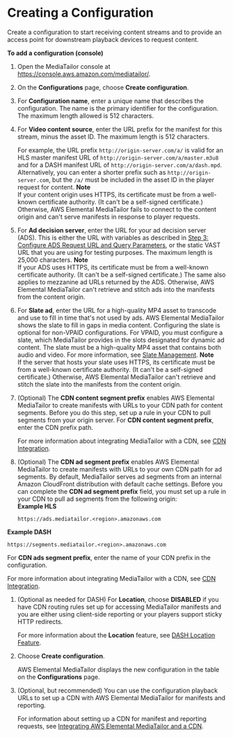 # Creating a Configuration<a name="configurations-create"></a>

Create a configuration to start receiving content streams and to provide an access point for downstream playback devices to request content\.

**To add a configuration \(console\)**

1. Open the MediaTailor console at [https://console\.aws\.amazon\.com/mediatailor/](https://console.aws.amazon.com/mediatailor/)\.

1. On the **Configurations** page, choose **Create configuration**\.

1.  For **Configuration name**, enter a unique name that describes the configuration\. The name is the primary identifier for the configuration\. The maximum length allowed is 512 characters\.

1. For **Video content source**, enter the URL prefix for the manifest for this stream, minus the asset ID\. The maximum length is 512 characters\.

   For example, the URL prefix `http://origin-server.com/a/` is valid for an HLS master manifest URL of `http://origin-server.com/a/master.m3u8` and for a DASH manifest URL of `http://origin-server.com/a/dash.mpd`\. Alternatively, you can enter a shorter prefix such as `http://origin-server.com`, but the `/a/` must be included in the asset ID in the player request for content\. 
**Note**  
If your content origin uses HTTPS, its certificate must be from a well\-known certificate authority\. \(It can't be a self\-signed certificate\.\) Otherwise, AWS Elemental MediaTailor fails to connect to the content origin and can't serve manifests in response to player requests\.

1.  For **Ad decision server**, enter the URL for your ad decision server \(ADS\)\. This is either the URL with variables as described in [Step 3: Configure ADS Request URL and Query Parameters](getting-started.md#getting-started-configure-request), or the static VAST URL that you are using for testing purposes\. The maximum length is 25,000 characters\.
**Note**  
If your ADS uses HTTPS, its certificate must be from a well\-known certificate authority\. \(It can't be a self\-signed certificate\.\) The same also applies to mezzanine ad URLs returned by the ADS\. Otherwise, AWS Elemental MediaTailor can't retrieve and stitch ads into the manifests from the content origin\.

1. For **Slate ad**, enter the URL for a high\-quality MP4 asset to transcode and use to fill in time that's not used by ads\. AWS Elemental MediaTailor shows the slate to fill in gaps in media content\. Configuring the slate is optional for non\-VPAID configurations\. For VPAID, you must configure a slate, which MediaTailor provides in the slots designated for dynamic ad content\. The slate must be a high\-quality MP4 asset that contains both audio and video\. For more information, see [Slate Management](slate-management.md)\.
**Note**  
If the server that hosts your slate uses HTTPS, its certificate must be from a well\-known certificate authority\. \(It can't be a self\-signed certificate\.\) Otherwise, AWS Elemental MediaTailor can't retrieve and stitch the slate into the manifests from the content origin\.

1. \(Optional\) The **CDN content segment prefix** enables AWS Elemental MediaTailor to create manifests with URLs to your CDN path for content segments\. Before you do this step, set up a rule in your CDN to pull segments from your origin server\. For **CDN content segment prefix**, enter the CDN prefix path\.

   For more information about integrating MediaTailor with a CDN, see [CDN Integration](integrating-cdn.md)\.

1. \(Optional\) The **CDN ad segment prefix** enables AWS Elemental MediaTailor to create manifests with URLs to your own CDN path for ad segments\. By default, MediaTailor serves ad segments from an internal Amazon CloudFront distribution with default cache settings\. Before you can complete the **CDN ad segment prefix** field, you must set up a rule in your CDN to pull ad segments from the following origin:  
**Example HLS**  

   ```
   https://ads.mediatailor.<region>.amazonaws.com
   ```  
**Example DASH**  

   ```
   https://segments.mediatailor.<region>.amazonaws.com
   ```

   For **CDN ads segment prefix**, enter the name of your CDN prefix in the configuration\.

   For more information about integrating MediaTailor with a CDN, see [CDN Integration](integrating-cdn.md)\.

1. \(Optional as needed for DASH\) For **Location**, choose **DISABLED** if you have CDN routing rules set up for accessing MediaTailor manifests and you are either using client\-side reporting or your players support sticky HTTP redirects\. 

   For more information about the **Location** feature, see [DASH Location Feature](dash-location-feature.md)\.

1. Choose **Create configuration**\.

   AWS Elemental MediaTailor displays the new configuration in the table on the **Configurations** page\.

1. \(Optional, but recommended\) You can use the configuration playback URLs to set up a CDN with AWS Elemental MediaTailor for manifests and reporting\.

   For information about setting up a CDN for manifest and reporting requests, see [Integrating AWS Elemental MediaTailor and a CDN](integrating-cdn-standard.md)\.